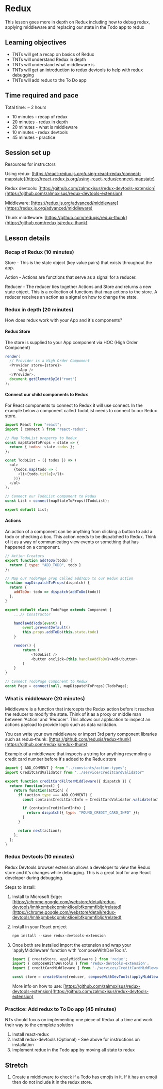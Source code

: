 # Redux

This lesson goes more in depth on Redux including how to debug redux, applying middleware and replacing our state in the Todo app to redux

## Learning objectives

* TNTs will get a recap on basics of Redux
* TNTs will understand Redux in depth
* TNTs will understand what middleware is
* TNTs will get an introduction to redux devtools to help with redux debugging
* TNTs will add redux to the To Do app

## Time required and pace

Total time: ~ 2 hours

* 10 minutes - recap of redux
* 20 minutes - redux in depth
* 20 minutes - what is middleware
* 10 minutes - redux devtools
* 45 minutes - practice

## Session set up

Resources for instructors

Using redux: [https://react-redux.js.org/using-react-redux/connect-mapstate](https://react-redux.js.org/using-react-redux/connect-mapstate)

Redux devtools: [https://github.com/zalmoxisus/redux-devtools-extension](https://github.com/zalmoxisus/redux-devtools-extension)

Middleware: [https://redux.js.org/advanced/middleware](https://redux.js.org/advanced/middleware)

Thunk middleware: [https://github.com/reduxjs/redux-thunk](https://github.com/reduxjs/redux-thunk)

## Lesson details

### Recap of Redux (10 minutes)

Store - This is the state object (key value pairs) that exists throughout the app.

Action - Actions are functions that serve as a signal for a reducer.

Reducer - The reducer ties together Actions and Store and returns a new state object. This is a collection of functions that map actions to the store. A reducer receives an action as a signal on how to change the state.

### Redux in depth (20 minutes)

How does redux work with your App and it's components?

#### Redux Store

The store is supplied to your App component via HOC (High Order Component)

```js
render(
  // Provider is a High Order Component
  <Provider store={store}>
      <App />
  </Provider>,
  document.getElementById("root")
);
```

#### Connect our child components to Redux

For React components to connect to Redux it will use connect. In the example below a component called TodoList needs to connect to our Redux store.

```js
import React from "react";
import { connect } from "react-redux";

// Map TodoList property to Redux
const mapStateToProps = state => {
  return { todos: state.todos };
};

const TodoList = ({ todos }) => (
  <ul>
    {todos.map(todo => (
      <li>{todo.title}</li>
    ))}
  </ul>
);

// Connect our TodoList component to Redux
const List = connect(mapStateToProps)(TodoList);

export default List;
```

#### Actions

An action of a component can be anything from clicking a button to add a todo or checking a box. This action needs to be dispatched to Redux. Think of it as a way of communicating view events or something that has happened on a component.

```js
// Action Creators
export function addToDo(todo) {
  return { type: "ADD_TODO", todo }
};

// Map our TodoPage prop called addToDo to our Redux action
function mapDispatchToProps(dispatch) {
  return {
    addToDo: todo => dispatch(addToDo(todo))
  };
}

export default class TodoPage extends Component {
    ...// Constructor

    handleAddTodo(event) {
        event.preventDefault()
        this.props.addToDo(this.state.todo)
    }

    render() {
        return (
            <ToDoList />
            <button onclick={this.handleAddToDo}>Add</button>
        )
    }
}

// Connect TodoPage component to Redux
const Page = connect(null, mapDispatchToProps)(TodoPage);
```

### What is middleware (20 minutes)

Middleware is a function that intercepts the Redux action before it reaches the reducer to modify the state. Think of it as a proxy or middle man between 'Action' and 'Reducer'. This allows our application to inspect an actions payload to provide logic such as data validation.

You can write your own middleware or import 3rd party component libraries such as redux-thunk: [https://github.com/reduxjs/redux-thunk](https://github.com/reduxjs/redux-thunk)

Example of a middleware that inspects a string for anything resembling a credit card number before it's added to the Redux store

```js
import { ADD_COMMENT } from "../constants/action-types";
import CreditCardValidator from "../service/CreditCardValidator"

export function creditCardFilterMiddleware({ dispatch }) {
  return function(next) {
    return function(action) {
      if (action.type === ADD_COMMENT) {
        const containsCreditCardInfo = CreditCardValidator.validate(action.payload.comment)

        if (containsCreditCardInfo) {
          return dispatch({ type: "FOUND_CREDIT_CARD_INFO" });
        }
      }

      return next(action);
    };
  };
}
```

### Redux Devtools (10 minutes)

Redux Devtools browser extension allows a developer to view the Redux store and it's changes while debugging. This is a great tool for any React developer during debugging.

Steps to install:

1. Install to Microsoft Edge:
[https://chrome.google.com/webstore/detail/redux-devtools/lmhkpmbekcpmknklioeibfkpmmfibljd/related](https://chrome.google.com/webstore/detail/redux-devtools/lmhkpmbekcpmknklioeibfkpmmfibljd/related)

2. Install in your React project

    ```js
    npm install --save redux-devtools-extension
    ```

3. Once both are installed import the extension and wrap your 'applyMiddleware' function with 'composeWithDevTools'.

    ```js
    import { createStore, applyMiddleware } from 'redux';
    import { composeWithDevTools } from 'redux-devtools-extension';
    import { creditCardMiddleware } from './services/CreditCardMiddleware'

    const store = createStore(reducer, composeWithDevTools(applyMiddleware(creditCardMiddleware)));
    ```

    More info on how to use: [https://github.com/zalmoxisus/redux-devtools-extension](https://github.com/zalmoxisus/redux-devtools-extension)

### Practice: Add redux to To Do app (45 minutes)

NTs should focus on implementing one piece of Redux at a time and work their way to the complete solution

1. Install react-redux
2. Install redux-devtools (Optional) - See above for instructions on installation
3. Implement redux in the Todo app by moving all state to redux

## Stretch

1. Create a middleware to check if a Todo has emojis in it. If it has an emoji then do not include it in the redux store.  
